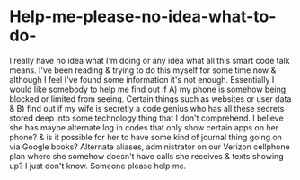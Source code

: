 # Help-me-please-no-idea-what-to-do-
I really have no idea what I'm doing or any idea what all this smart code talk means. I've been reading &amp; trying to do this myself for some time now &amp; although I feel I've found some information it's not enough. Essentially I would like somebody to help me find out if A) my phone is somehow being blocked or limited from seeing. Certain things such as websites or user data &amp; B) find out if my wife is secretly a code genius who has all these secrets stored deep into some technology thing that I don't comprehend. I believe she has maybe alternate log in codes that only show certain apps on her phone? &amp; is it possible for her to have some kind of journal thing going on via Google books? Alternate aliases, administrator on our Verizon cellphone plan where she somehow doesn't have calls she receives &amp; texts showing up? I just don't know. Someone please help me. 
